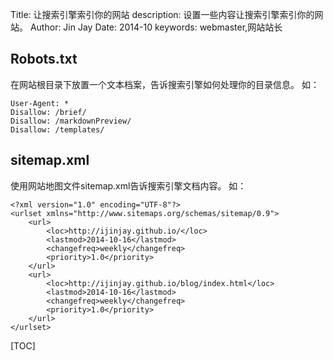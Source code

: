 Title:   让搜索引擎索引你的网站
description:   设置一些内容让搜索引擎索引你的网站。
Author: Jin Jay
Date:    2014-10
keywords: webmaster,网站站长
          

## Robots.txt
在网站根目录下放置一个文本档案，告诉搜索引擎如何处理你的目录信息。
如：

    User-Agent: *
    Disallow: /brief/
    Disallow: /markdownPreview/
    Disallow: /templates/

## sitemap.xml
使用网站地图文件sitemap.xml告诉搜索引擎文档内容。
如：

    <?xml version="1.0" encoding="UTF-8"?>
    <urlset xmlns="http://www.sitemaps.org/schemas/sitemap/0.9">
        <url>
            <loc>http://ijinjay.github.io/</loc>
            <lastmod>2014-10-16</lastmod>
            <changefreq>weekly</changefreq>
            <priority>1.0</priority>
        </url>
        <url>
            <loc>http://ijinjay.github.io/blog/index.html</loc>
            <lastmod>2014-10-16</lastmod>
            <changefreq>weekly</changefreq>
            <priority>1.0</priority>
        </url>
    </urlset>


[TOC]

